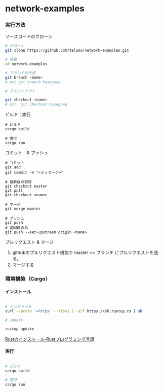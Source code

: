 # network-examples

### 実行方法

ソースコードのクローン
```sh
# クローン
git clone https://github.com/telumo/network-examples.git

# 移動
cd network-examples

# ブランチの作成
git branch <name>
# ex) git branch hasegawa

# チェックアウト

git checkout <name>
# ex)  git chechout hasegawa
```

ビルド | 実行
```
# ビルド
cargo build

# 実行
cargo run
```

コミット　& プッシュ
```
# コミット
git add .
git commit -m "<メッセージ>"

# 最新版の取得
git checkout master
git pull
git checkout <name>

# マージ
git merge master

# プッシュ
git push  
# 初回時のみ
git push --set-upstream origin <name>
```

プルリクエスト & マージ

1. githubのプルリクエスト機能で master <= <name>ブランチ にプルリクエストを送る。
2. マージする


### 環境構築（Cargo）

#### インストール

```sh

# インストール
curl --proto '=https' --tlsv1.2 -sSf https://sh.rustup.rs | sh

# update

rustup update

```
[Rustのインストール\-Rustプログラミング言語](https://www.rust-lang.org/tools/install)

#### 実行

```sh

# ビルド
cargo build

# 実行
cargo run
```
